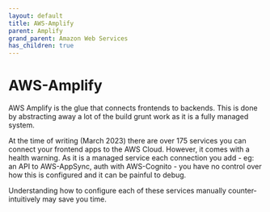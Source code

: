 ```yaml
---
layout: default
title: AWS-Amplify
parent: Amplify
grand_parent: Amazon Web Services
has_children: true
---
```



# AWS-Amplify

AWS Amplify is the glue that connects frontends to backends. This is done by abstracting away a lot of the build grunt work as it is a fully managed system.

At the time of writing (March 2023) there are over 175 services you can connect your frontend apps to the AWS Cloud. However, it comes with a health warning. As it is a managed service each connection you add - eg: an API to AWS-AppSync, auth with AWS-Cognito - you have no control over how this is configured and it can be painful to debug.

Understanding how to configure each of these services manually counter-intuitively may save you time.